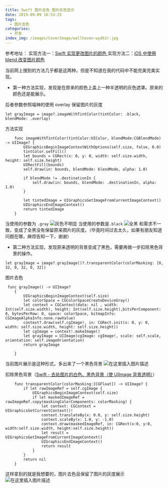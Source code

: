```yaml
---
title: Swift 图片去色 图片灰色显示
date: 2019-09-09 16:53:25
tags:
  - 图片去色
categories:
  - 开发
index_img: /images/CoverImage/wallhaven-wydk1r.jpg
---
```


参考地址：
实现方法一：[Swift 实现更改图片的颜色 ](https://onevcat.com/2013/04/using-blending-in-ios/)
实现方法二：[iOS 中使用 blend 改变图片颜色](https://www.jianshu.com/p/f0340cfc0833)

当前网上搜到的方法几乎都是这两种。但是不知道在我的代码中不能完美完美实现。

- 第一种方法实现，发现是在原来的颜色上盖上一种半透明的灰色遮罩。原来的颜色还是能展示。

后者参数参照喵神的使用 overlay 保留图片的灰度

```
let grayImage = image?.imageWithTintColor(tintColor: .black, blendMode: .overlay)
```

方法实现

```
    func imageWithTintColor(tintColor:UIColor, blendMode:CGBlendMode) -> UIImage? {
        UIGraphicsBeginImageContextWithOptions(self.size, false, 0.0)
        tintColor.setFill()
        let bounds = CGRect(x: 0, y: 0, width: self.size.width, height: self.size.height)
        UIRectFill(bounds)
        self.draw(in: bounds, blendMode: blendMode, alpha: 1.0)

        if blendMode != .destinationIn {
            self.draw(in: bounds, blendMode: .destinationIn, alpha: 1.0)
        }

        let tintedImage = UIGraphicsGetImageFromCurrentImageContext()
        UIGraphicsEndImageContext()
        return tintedImage
    }
```

当使用的参数为 `.gray`
![灰色不明显](https://img-blog.csdnimg.cn/20190826161623849.jpg)
当使用的参数是`.black`
![全黑](https://img-blog.csdnimg.cn/20190826161711140.jpg)
和需求不一致，变成了全黑没有保留原来图片的灰度。（毕竟时间过去太久，如果有朋友知道问题在哪，麻烦告知一下，谢谢）

- 第二种方法实现，发现原来透明的背景变成了黑色，需要再做一步扣除黑色背景的操作。

```
let grayImage = image?.grayImage()?.transparentColor(colorMasking: [0, 32, 0, 32, 0, 32])
```

图片去色

```
 func grayImage() -> UIImage?
    {
        UIGraphicsBeginImageContext(self.size)
        let colorSpace = CGColorSpaceCreateDeviceGray()
        let context = CGContext(data: nil , width: Int(self.size.width), height: Int(self.size.height),bitsPerComponent: 8, bytesPerRow: 0, space: colorSpace, bitmapInfo: CGImageAlphaInfo.none.rawValue)
        context?.draw(self.cgImage!, in: CGRect.init(x: 0, y: 0, width: self.size.width, height: self.size.height))
        let cgImage = context!.makeImage()
        let grayImage = UIImage(cgImage: cgImage!, scale: self.scale, orientation: self.imageOrientation)
        return grayImage

    }
```

当前图片展示是这种形式，多出来了一个黑色背景
![在这里插入图片描述](https://img-blog.csdnimg.cn/20190826162725493.jpg)

扣除黑色背景（[Swift - 去处图片的白色、黑色背景（使 UIImage 背景透明）](https://www.hangge.com/blog/cache/detail_1496.html)）

```
    func transparentColor(colorMasking:[CGFloat]) -> UIImage? {
        if let rawImageRef = self.cgImage {
            UIGraphicsBeginImageContext(self.size)
            if let maskedImageRef = rawImageRef.copy(maskingColorComponents: colorMasking) {
                let context: CGContext = UIGraphicsGetCurrentContext()!
                context.translateBy(x: 0.0, y: self.size.height)
                context.scaleBy(x: 1.0, y: -1.0)
                context.draw(maskedImageRef, in: CGRect(x:0, y:0, width:self.size.width, height:self.size.height))
                let result = UIGraphicsGetImageFromCurrentImageContext()
                UIGraphicsEndImageContext()
                return result
            }
        }
        return nil
    }
```

这样拿到的就是我想要的，图片去色且保留了图片的灰度展示
![在这里插入图片描述](https://img-blog.csdnimg.cn/20190826162659266.jpg)
